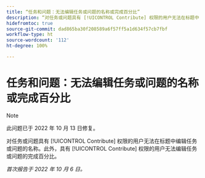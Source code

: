 ```yaml
---
title: “任务和问题：无法编辑任务或问题的名称或完成百分比”
description: “对任务或问题具有 [!UICONTROL Contribute] 权限的用户无法在标题中编辑任务或问题的名称。此外，具有 [!UICONTROL Contribute] 权限的用户无法编辑任务或问题的完成百分比。”
hidefromtoc: true
source-git-commit: dad865ba30f208589a6f57ff5a1d634f57cb7fbf
workflow-type: ht
source-wordcount: '112'
ht-degree: 100%

---
```



# 任务和问题：无法编辑任务或问题的名称或完成百分比

>[!NOTE]
>
>此问题已于 2022 年 10 月 13 日修复。

对任务或问题具有 [!UICONTROL Contribute] 权限的用户无法在标题中编辑任务或问题的名称。此外，具有 [!UICONTROL Contribute] 权限的用户无法编辑任务或问题的完成百分比。

_首次报告于 2022 年 10 月 6 日。_

